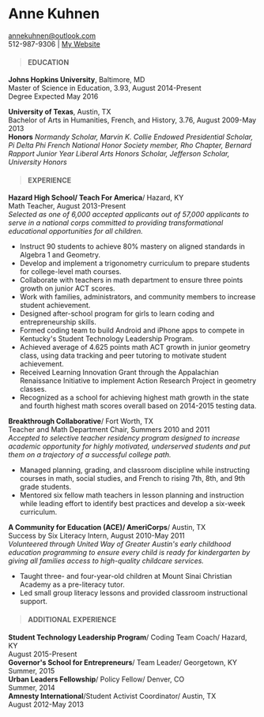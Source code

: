 # Anne Kuhnen
annekuhnen@outlook.com  
512-987-9306 | [My Website](annekuhnen.com)

>#### EDUCATION

**Johns Hopkins University**, Baltimore, MD  
Master of Science in Education, 3.93, August 2014-Present  
Degree Expected May 2016

**University of Texas**, Austin, TX  
Bachelor of Arts in Humanities, French, and History, 3.76, August 2009-May 2013  
**Honors** _Normandy Scholar, Marvin K. Collie Endowed Presidential Scholar, Pi Delta Phi French National Honor Society member, Rho Chapter, Bernard Rapport Junior Year Liberal Arts Honors Scholar, Jefferson Scholar, University Honors_

>#### EXPERIENCE  

**Hazard High School/ Teach For America**/ Hazard, KY  
Math Teacher, August 2013-Present  
_Selected as one of 6,000 accepted applicants out of 57,000 applicants to serve in a national corps committed to providing transformational educational opportunities for all children._
* Instruct 90 students to achieve 80% mastery on aligned standards in Algebra 1 and Geometry.  
* Develop and implement a trigonometry curriculum to prepare students for college-level math courses.  
* Collaborate with teachers in math department to ensure three points growth on junior ACT scores.  
* Work with families, administrators, and community members to increase student achievement.
* Designed after-school program for girls to learn coding and entrepreneurship skills.  
* Formed coding team to build Android and iPhone apps to compete in Kentucky's Student Technology Leadership Program.  
* Achieved average of 4.625 points math ACT growth in junior geometry class, using data tracking and peer tutoring to motivate student achievement.  
* Received Learning Innovation Grant through the Appalachian Renaissance Initiative to implement Action Research Project in geometry classes.
* Recognized as a school for achieving highest math growth in the state and fourth highest math scores overall based on 2014-2015 testing data.

**Breakthrough Collaborative**/ Fort Worth, TX  
Teacher and Math Department Chair, Summers 2010 and 2011  
_Accepted to selective teacher residency program designed to increase academic opportunity for highly motivated, underserved students and put them on a trajectory of a successful college path._  
* Managed planning, grading, and classroom discipline while instructing courses in math, social studies, and French to rising 7th, 8th, and 9th grade students.  
* Mentored six fellow math teachers in lesson planning and instruction while leading effort to identify best practices and develop a six-week curriculum.

**A Community for Education (ACE)/ AmeriCorps**/ Austin, TX  
Success by Six Literacy Intern, August 2010-May 2011  
_Volunteered through United Way of Greater Austin's early childhood education programming to ensure every child is ready for kindergarten by giving all families access to high-quality childcare services._  
* Taught three- and four-year-old children at Mount Sinai Christian Academy as a pre-literacy tutor.  
* Led small group literacy lessons and provided classroom instructional support.  

>#### ADDITIONAL EXPERIENCE  

**Student Technology Leadership Program**/ Coding Team Coach/ Hazard, KY  
  August 2015-Present  
**Governor's School for Entrepreneurs**/ Team Leader/ Georgetown, KY  
  Summer, 2015  
**Urban Leaders Fellowship**/ Policy Fellow/ Denver, CO  
  Summer, 2014  
**Amnesty International**/Student Activist Coordinator/ Austin, TX  
  August 2012-May 2013

